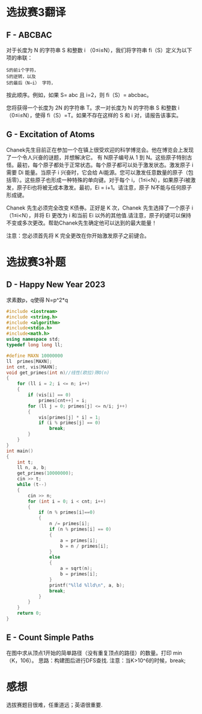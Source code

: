 # 选拔赛3翻译
## F - ABCBAC
对于长度为 N 的字符串 S 和整数 i （0≤i≤N），我们将字符串 fi（S）定义为以下项的串联： 

    S的前i个字符，
    S的逆转，以及
    S的最后（N−i） 字符，
按此顺序。例如，如果 S= abc 且 i=2，则 fi（S）= abcbac。

您将获得一个长度为 2N 的字符串 T。求一对长度为 N 的字符串 S 和整数 i （0≤i≤N），使得 fi（S）=T。如果不存在这样的 S 和 i 对，请报告该事实。
## G - Excitation of Atoms
Chanek先生目前正在参加一个在镇上很受欢迎的科学博览会。他在博览会上发现了一个令人兴奋的谜题，并想解决它。
有 N原子编号从 1 到 N。这些原子特别古怪。最初，每个原子都处于正常状态。每个原子都可以处于激发状态。激发原子 i 需要 Di 能量。当原子 i 兴奋时，它会给 Ai能源。您可以激发任意数量的原子（包括零）。这些原子也形成一种特殊的单向键。对于每个 i，（1≤i<N），如果原子i被激发，原子Ei也将被无成本激发。最初，Ei = i+1。请注意，原子 N不能与任何原子形成键。

Chanek 先生必须完全改变 K债券。正好是 K 次，Chanek 先生选择了一个原子 i （1≤i<N），并将 Ei 更改为 i 和当前 Ei 以外的其他值.请注意，原子的键可以保持不变或多次更改。帮助Chanek先生确定他可以达到的最大能量！

注意：您必须首先将 K 完全更改在你开始激发原子之前键合。
# 选拔赛3补题
## D - Happy New Year 2023 
求素数p，q使得 N=p^2*q 
```c++
#include <iostream>
#include <string.h>
#include <algorithm>
#include<stdio.h>
#include<math.h>
using namespace std;
typedef long long ll;

#define MAXN 10000000
ll  primes[MAXN];
int cnt, vis[MAXN];
void get_primes(int n)//线性(欧拉)筛O(n)
{
	for (ll i = 2; i <= n; i++)
	{
		if (vis[i] == 0)
			primes[cnt++] = i;
		for (ll j = 0; primes[j] <= n/i; j++)
		{
			vis[primes[j] * i] = 1;
			if (i % primes[j] == 0)
				break;
		}
	}
}
int main()
{
	int t;
	ll n, a, b;
	get_primes(10000000);
	cin >> t;
	while (t--)
	{
		cin >> n;
		for (int i = 0; i < cnt; i++)
		{
			if (n % primes[i]==0)
			{
				n /= primes[i];
				if (n % primes[i] == 0)
				{
					a = primes[i];
					b = n / primes[i];
				}
				else
				{
					a = sqrt(n);
					b = primes[i];
				}
				printf("%lld %lld\n", a, b);
				break;
			}
		}
	}
	return 0;
}
```
## E - Count Simple Paths
在图中求从顶点1开始的简单路径（没有重复顶点的路径）的数量。打印 min（K，106）。
思路：构建图后进行DFS查找.
注意：当K>10^6的时候，break;
# 感想
选拔赛题目很难，任重道远；英语很重要.
